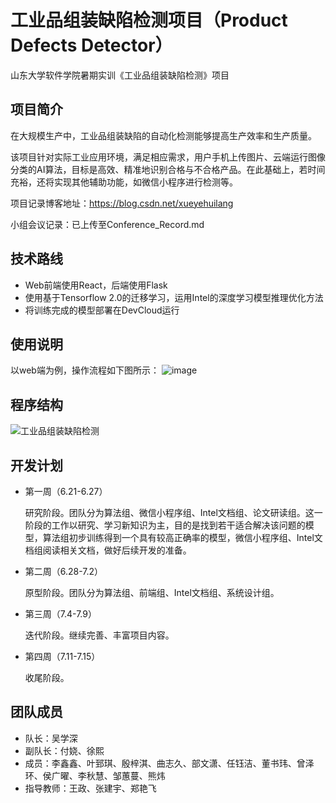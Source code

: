 # 工业品组装缺陷检测项目（Product Defects Detector）

山东大学软件学院暑期实训《工业品组装缺陷检测》项目

## 项目简介

在大规模生产中，工业品组装缺陷的自动化检测能够提高生产效率和生产质量。

该项目针对实际工业应用环境，满足相应需求，用户手机上传图片、云端运行图像分类的AI算法，目标是高效、精准地识别合格与不合格产品。在此基础上，若时间充裕，还将实现其他辅助功能，如微信小程序进行检测等。

项目记录博客地址：https://blog.csdn.net/xueyehuilang

小组会议记录：已上传至Conference_Record.md

## 技术路线

- Web前端使用React，后端使用Flask
- 使用基于Tensorflow 2.0的迁移学习，运用Intel的深度学习模型推理优化方法
- 将训练完成的模型部署在DevCloud运行

## 使用说明
以web端为例，操作流程如下图所示：
![image](https://user-images.githubusercontent.com/54212686/178099842-d573514f-37d1-40bf-a186-051f2b6eed35.png)


## 程序结构
![工业品组装缺陷检测](https://user-images.githubusercontent.com/54212686/178399368-33a90ff1-1507-4434-ad41-8a023194de8a.png)


## 开发计划

- 第一周（6.21-6.27）
  
  研究阶段。团队分为算法组、微信小程序组、Intel文档组、论文研读组。这一阶段的工作以研究、学习新知识为主，目的是找到若干适合解决该问题的模型，算法组初步训练得到一个具有较高正确率的模型，微信小程序组、Intel文档组阅读相关文档，做好后续开发的准备。
  
- 第二周（6.28-7.2）
  
  原型阶段。团队分为算法组、前端组、Intel文档组、系统设计组。
  
- 第三周（7.4-7.9）
  
  迭代阶段。继续完善、丰富项目内容。
  
- 第四周（7.11-7.15）
  
  收尾阶段。
  

## 团队成员

- 队长：吴学深
- 副队长：付娆、徐熙
- 成员：李鑫鑫、叶郅琪、殷梓淇、曲志久、部文潇、任钰洁、董书玮、曾泽环、侯广曜、李秋慧、邹蕙蔓、熊炜
- 指导教师：王政、张建宇、郑艳飞
